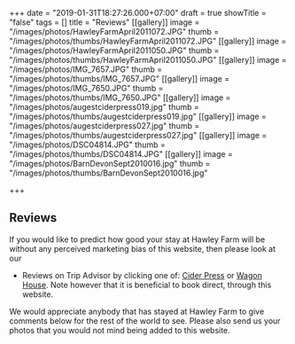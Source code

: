 +++
date = "2019-01-31T18:27:26.000+07:00"
draft = true
showTitle = "false"
tags = []
title = "Reviews"
[[gallery]]
image = "/images/photos/HawleyFarmApril2011072.JPG"
thumb = "/images/photos/thumbs/HawleyFarmApril2011072.JPG"
[[gallery]]
image = "/images/photos/HawleyFarmApril2011050.JPG"
thumb = "/images/photos/thumbs/HawleyFarmApril2011050.JPG"
[[gallery]]
image = "/images/photos/IMG_7657.JPG"
thumb = "/images/photos/thumbs/IMG_7657.JPG"
[[gallery]]
image = "/images/photos/IMG_7650.JPG"
thumb = "/images/photos/thumbs/IMG_7650.JPG"
[[gallery]]
image = "/images/photos/augestciderpress019.jpg"
thumb = "/images/photos/thumbs/augestciderpress019.jpg"
[[gallery]]
image = "/images/photos/augestciderpress027.jpg"
thumb = "/images/photos/thumbs/augestciderpress027.jpg"
[[gallery]]
image = "/images/photos/DSC04814.JPG"
thumb = "/images/photos/thumbs/DSC04814.JPG"
[[gallery]]
image = "/images/photos/BarnDevonSept2010016.jpg"
thumb = "/images/photos/thumbs/BarnDevonSept2010016.jpg"

+++
## Reviews

If you would like to predict how good your stay at Hawley Farm will be without any perceived marketing bias of this website, then please look at our

* Reviews on Trip Advisor by clicking one of: [Cider Press](https://www.tripadvisor.co.uk/VacationRentalReview-g2099835-d7131341-Hawley_Farm_Holiday_cottages_The_Cider_Press-Dalwood_Devon_England.html) or [Wagon House](https://www.tripadvisor.co.uk/VacationRentalReview-g2099835-d7182575-Hawley_Farm_Cottages_The_Wagon_House-Dalwood_Devon_England.html). Note however that it is beneficial to book direct, through this website.

We would appreciate anybody that has stayed at Hawley Farm to give comments below for the rest of the world to see. Please also send us your photos that you would not mind being added to this website.